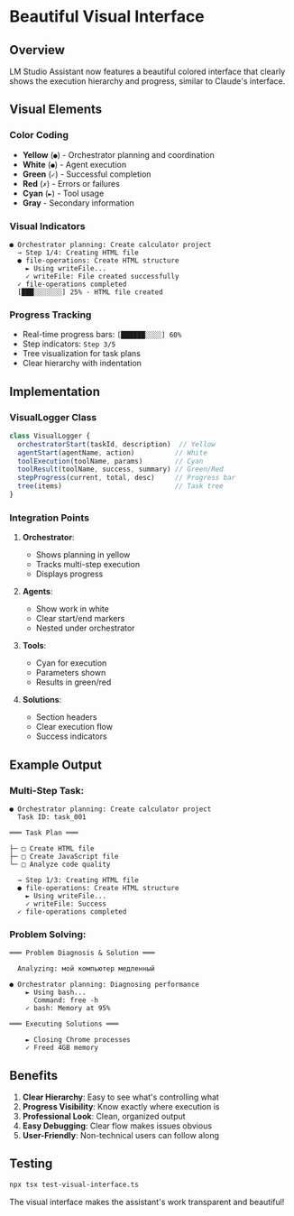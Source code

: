 # Beautiful Visual Interface

## Overview
LM Studio Assistant now features a beautiful colored interface that clearly shows the execution hierarchy and progress, similar to Claude's interface.

## Visual Elements

### Color Coding
- **Yellow** (`●`) - Orchestrator planning and coordination
- **White** (`●`) - Agent execution
- **Green** (`✓`) - Successful completion
- **Red** (`✗`) - Errors or failures
- **Cyan** (`►`) - Tool usage
- **Gray** - Secondary information

### Visual Indicators
```
● Orchestrator planning: Create calculator project
  → Step 1/4: Creating HTML file
  ● file-operations: Create HTML structure
    ► Using writeFile...
    ✓ writeFile: File created successfully
  ✓ file-operations completed
  [███░░░░░░░] 25% - HTML file created
```

### Progress Tracking
- Real-time progress bars: `[██████░░░░] 60%`
- Step indicators: `Step 3/5`
- Tree visualization for task plans
- Clear hierarchy with indentation

## Implementation

### VisualLogger Class
```typescript
class VisualLogger {
  orchestratorStart(taskId, description)  // Yellow
  agentStart(agentName, action)          // White
  toolExecution(toolName, params)        // Cyan
  toolResult(toolName, success, summary) // Green/Red
  stepProgress(current, total, desc)     // Progress bar
  tree(items)                            // Task tree
}
```

### Integration Points

1. **Orchestrator**:
   - Shows planning in yellow
   - Tracks multi-step execution
   - Displays progress

2. **Agents**:
   - Show work in white
   - Clear start/end markers
   - Nested under orchestrator

3. **Tools**:
   - Cyan for execution
   - Parameters shown
   - Results in green/red

4. **Solutions**:
   - Section headers
   - Clear execution flow
   - Success indicators

## Example Output

### Multi-Step Task:
```
● Orchestrator planning: Create calculator project
  Task ID: task_001

═══ Task Plan ═══

├─ □ Create HTML file
├─ □ Create JavaScript file
└─ □ Analyze code quality

  → Step 1/3: Creating HTML file
  ● file-operations: Create HTML structure
    ► Using writeFile...
    ✓ writeFile: Success
  ✓ file-operations completed
```

### Problem Solving:
```
═══ Problem Diagnosis & Solution ═══

  Analyzing: мой компьютер медленный
  
● Orchestrator planning: Diagnosing performance
    ► Using bash...
      Command: free -h
    ✓ bash: Memory at 95%
    
═══ Executing Solutions ═══
    
    ► Closing Chrome processes
    ✓ Freed 4GB memory
```

## Benefits

1. **Clear Hierarchy**: Easy to see what's controlling what
2. **Progress Visibility**: Know exactly where execution is
3. **Professional Look**: Clean, organized output
4. **Easy Debugging**: Clear flow makes issues obvious
5. **User-Friendly**: Non-technical users can follow along

## Testing

```bash
npx tsx test-visual-interface.ts
```

The visual interface makes the assistant's work transparent and beautiful!